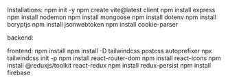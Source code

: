 Installations:
npm init -y
npm create vite@latest client
npm install express
npm install nodemon
npm install mongoose
npm install dotenv
npm install bcryptjs
npm install jsonwebtoken
npm install cookie-parser

backend:


frontend:
npm install
npm install -D tailwindcss postcss autoprefixer
npx tailwindcss init -p
npm install react-router-dom
npm install react-icons
npm install @reduxjs/toolkit react-redux
npm install redux-persist
npm install firebase

